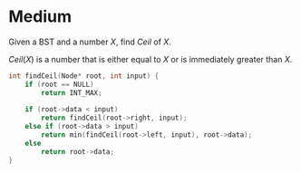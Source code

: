 # Medium

Given a BST and a number $X$, find $Ceil$ of $X$.

$Ceil(X)$ is a number that is either equal to $X$ or is immediately greater than $X$.

```cpp
int findCeil(Node* root, int input) {
    if (root == NULL) 
        return INT_MAX;
        
    if (root->data < input)
        return findCeil(root->right, input);
    else if (root->data > input)
        return min(findCeil(root->left, input), root->data);
    else
        return root->data;
}
```
